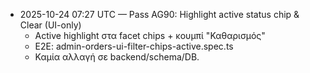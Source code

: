 - 2025-10-24 07:27 UTC — Pass AG90: Highlight active status chip & Clear (UI-only)
  - Active highlight στα facet chips + κουμπί "Καθαρισμός"
  - E2E: admin-orders-ui-filter-chips-active.spec.ts
  - Καμία αλλαγή σε backend/schema/DB.

